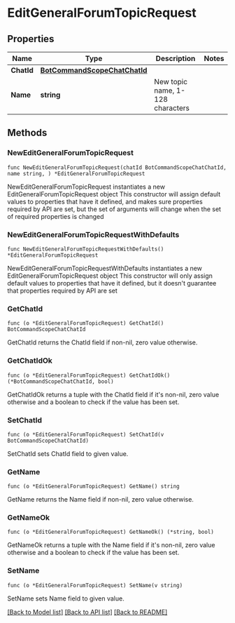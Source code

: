 # EditGeneralForumTopicRequest

## Properties

Name | Type | Description | Notes
------------ | ------------- | ------------- | -------------
**ChatId** | [**BotCommandScopeChatChatId**](BotCommandScopeChatChatId.md) |  | 
**Name** | **string** | New topic name, 1-128 characters | 

## Methods

### NewEditGeneralForumTopicRequest

`func NewEditGeneralForumTopicRequest(chatId BotCommandScopeChatChatId, name string, ) *EditGeneralForumTopicRequest`

NewEditGeneralForumTopicRequest instantiates a new EditGeneralForumTopicRequest object
This constructor will assign default values to properties that have it defined,
and makes sure properties required by API are set, but the set of arguments
will change when the set of required properties is changed

### NewEditGeneralForumTopicRequestWithDefaults

`func NewEditGeneralForumTopicRequestWithDefaults() *EditGeneralForumTopicRequest`

NewEditGeneralForumTopicRequestWithDefaults instantiates a new EditGeneralForumTopicRequest object
This constructor will only assign default values to properties that have it defined,
but it doesn't guarantee that properties required by API are set

### GetChatId

`func (o *EditGeneralForumTopicRequest) GetChatId() BotCommandScopeChatChatId`

GetChatId returns the ChatId field if non-nil, zero value otherwise.

### GetChatIdOk

`func (o *EditGeneralForumTopicRequest) GetChatIdOk() (*BotCommandScopeChatChatId, bool)`

GetChatIdOk returns a tuple with the ChatId field if it's non-nil, zero value otherwise
and a boolean to check if the value has been set.

### SetChatId

`func (o *EditGeneralForumTopicRequest) SetChatId(v BotCommandScopeChatChatId)`

SetChatId sets ChatId field to given value.


### GetName

`func (o *EditGeneralForumTopicRequest) GetName() string`

GetName returns the Name field if non-nil, zero value otherwise.

### GetNameOk

`func (o *EditGeneralForumTopicRequest) GetNameOk() (*string, bool)`

GetNameOk returns a tuple with the Name field if it's non-nil, zero value otherwise
and a boolean to check if the value has been set.

### SetName

`func (o *EditGeneralForumTopicRequest) SetName(v string)`

SetName sets Name field to given value.



[[Back to Model list]](../README.md#documentation-for-models) [[Back to API list]](../README.md#documentation-for-api-endpoints) [[Back to README]](../README.md)


